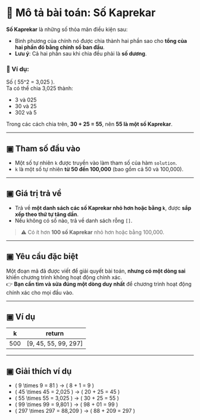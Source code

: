 # 📘 Mô tả bài toán: Số Kaprekar

**Số Kaprekar** là những số thỏa mãn điều kiện sau:

- Bình phương của chính nó được chia thành hai phần sao cho **tổng của hai phần đó bằng chính số ban đầu**.  
- **Lưu ý**: Cả hai phần sau khi chia đều phải là **số dương**.

### 🧮 Ví dụ:
Số \( 55^2 = 3,025 \).  
Ta có thể chia 3,025 thành:
- 3 và 025  
- 30 và 25  
- 302 và 5  

Trong các cách chia trên, **30 + 25 = 55**, nên **55 là một số Kaprekar**.

---

## ▣ Tham số đầu vào

- Một số tự nhiên `k` được truyền vào làm tham số của hàm `solution`.  
- `k` là một số tự nhiên **từ 50 đến 100,000** (bao gồm cả 50 và 100,000).

---

## ▣ Giá trị trả về

- Trả về **một danh sách các số Kaprekar nhỏ hơn hoặc bằng `k`**, được **sắp xếp theo thứ tự tăng dần**.  
- Nếu không có số nào, trả về danh sách rỗng `[]`.

> ⚠️ Có ít hơn **100 số Kaprekar** nhỏ hơn hoặc bằng 100,000.

---

## ▣ Yêu cầu đặc biệt

Một đoạn mã đã được viết để giải quyết bài toán, **nhưng có một dòng sai** khiến chương trình không hoạt động chính xác.  
👉 **Bạn cần tìm và sửa đúng một dòng duy nhất** để chương trình hoạt động chính xác cho mọi đầu vào.

---

## ▣ Ví dụ

| k   | return                     |
|-----|----------------------------|
| 500 | [9, 45, 55, 99, 297]       |

---

## ▣ Giải thích ví dụ

- \( 9 \times 9 = 81 \) → \( 8 + 1 = 9 \)  
- \( 45 \times 45 = 2,025 \) → \( 20 + 25 = 45 \)  
- \( 55 \times 55 = 3,025 \) → \( 30 + 25 = 55 \)  
- \( 99 \times 99 = 9,801 \) → \( 98 + 01 = 99 \)  
- \( 297 \times 297 = 88,209 \) → \( 88 + 209 = 297 \)
